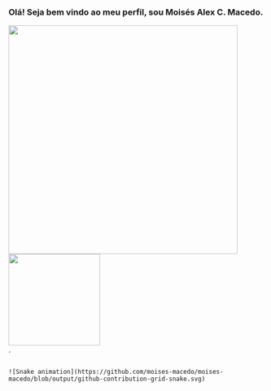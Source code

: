 ### Olá! Seja bem vindo ao meu perfil, sou Moisés Alex C. Macedo.

<div>
  <img  align =" center height="200px" width="450px" src="https://github-readme-stats.vercel.app/api?username=moises-macedo&show_icons=true&theme=tokyonight&include_all_commits=true&count_private=true"/>
<img height="180em" src="https://github-readme-stats.vercel.app/api/top-langs/?username=moises-macedo&layout=compact&langs_count=7&theme=dracula"/></div>.
                                                                                                                                                 
                                                                                                                                                 
                                                                                                                                                                                    ![Snake animation](https://github.com/moises-macedo/moises-macedo/blob/output/github-contribution-grid-snake.svg)
